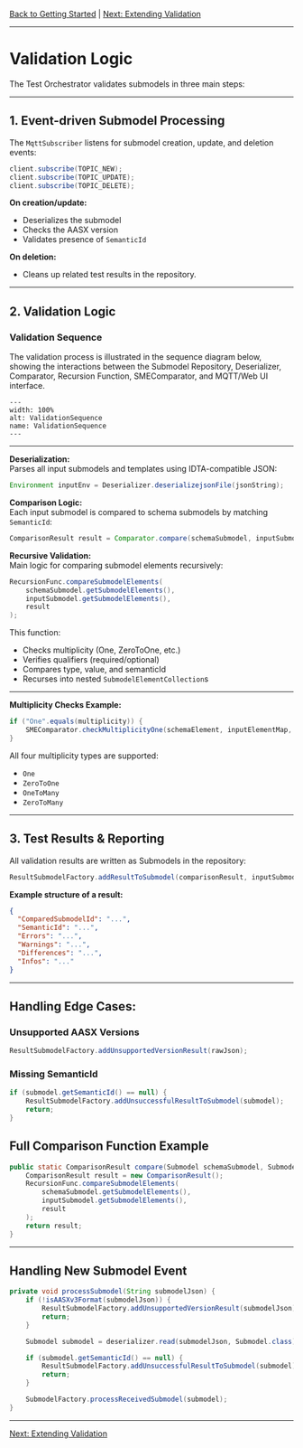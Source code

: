 [Back to Getting Started](getting_started.md) | [Next: Extending Validation](extending.md)

---

# Validation Logic

The Test Orchestrator validates submodels in three main steps:

---

## 1. Event-driven Submodel Processing

The `MqttSubscriber` listens for submodel creation, update, and deletion events:

```java
client.subscribe(TOPIC_NEW);
client.subscribe(TOPIC_UPDATE);
client.subscribe(TOPIC_DELETE);
```

**On creation/update:**
- Deserializes the submodel
- Checks the AASX version
- Validates presence of `SemanticId`

**On deletion:**
- Cleans up related test results in the repository.

---

## 2. Validation Logic

###  Validation Sequence

The validation process is illustrated in the sequence diagram below, showing the interactions between the Submodel Repository, Deserializer, Comparator, Recursion Function, SMEComparator, and MQTT/Web UI interface.

```{figure} ./images/ValidationSequence.png
---
width: 100%
alt: ValidationSequence
name: ValidationSequence
---
```
---
**Deserialization:**  
Parses all input submodels and templates using IDTA-compatible JSON:

```java
Environment inputEnv = Deserializer.deserializejsonFile(jsonString);
```

**Comparison Logic:**  
Each input submodel is compared to schema submodels by matching `SemanticId`:

```java
ComparisonResult result = Comparator.compare(schemaSubmodel, inputSubmodel);
```

**Recursive Validation:**  
Main logic for comparing submodel elements recursively:

```java
RecursionFunc.compareSubmodelElements(
    schemaSubmodel.getSubmodelElements(),
    inputSubmodel.getSubmodelElements(),
    result
);
```

This function:
- Checks multiplicity (One, ZeroToOne, etc.)
- Verifies qualifiers (required/optional)
- Compares type, value, and semanticId
- Recurses into nested `SubmodelElementCollection`s
---

**Multiplicity Checks Example:**

```java
if ("One".equals(multiplicity)) {
    SMEComparator.checkMultiplicityOne(schemaElement, inputElementMap, result);
}
```

All four multiplicity types are supported:
- `One`
- `ZeroToOne`
- `OneToMany`
- `ZeroToMany`

---

## 3. Test Results & Reporting

All validation results are written as Submodels in the repository:

```java
ResultSubmodelFactory.addResultToSubmodel(comparisonResult, inputSubmodel);
```

**Example structure of a result:**

```json
{
  "ComparedSubmodelId": "...",
  "SemanticId": "...",
  "Errors": "...",
  "Warnings": "...",
  "Differences": "...",
  "Infos": "..."
}
```

---

##  Handling Edge Cases:

### Unsupported AASX Versions

```java
ResultSubmodelFactory.addUnsupportedVersionResult(rawJson);
```

### Missing SemanticId

```java
if (submodel.getSemanticId() == null) {
    ResultSubmodelFactory.addUnsuccessfulResultToSubmodel(submodel);
    return;
}
```
##  Full Comparison Function Example

```java
public static ComparisonResult compare(Submodel schemaSubmodel, Submodel inputSubmodel) {
    ComparisonResult result = new ComparisonResult();
    RecursionFunc.compareSubmodelElements(
        schemaSubmodel.getSubmodelElements(),
        inputSubmodel.getSubmodelElements(),
        result
    );
    return result;
}
```


---

##  Handling New Submodel Event

```java
private void processSubmodel(String submodelJson) {
    if (!isAASXv3Format(submodelJson)) {
        ResultSubmodelFactory.addUnsupportedVersionResult(submodelJson);
        return;
    }

    Submodel submodel = deserializer.read(submodelJson, Submodel.class);

    if (submodel.getSemanticId() == null) {
        ResultSubmodelFactory.addUnsuccessfulResultToSubmodel(submodel);
        return;
    }

    SubmodelFactory.processReceivedSubmodel(submodel);
}
```

---



[Next: Extending Validation](extending.md)
